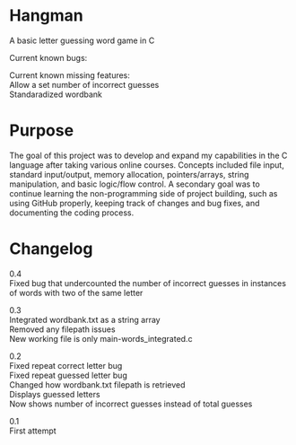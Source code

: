 # Hangman
A basic letter guessing word game in C

Current known bugs:  

Current known missing features:   
Allow a set number of incorrect guesses  
Standaradized wordbank  

# Purpose
The goal of this project was to develop and expand my capabilities in the C language after taking various online courses. Concepts included file input, standard input/output, memory allocation, pointers/arrays, string manipulation, and basic logic/flow control. A secondary goal was to continue learning the non-programming side of project building, such as using GitHub properly, keeping track of changes and bug fixes, and documenting the coding process.

# Changelog
0.4  
Fixed bug that undercounted the number of incorrect guesses in instances of words with two of the same letter  

0.3  
Integrated wordbank.txt as a string array  
Removed any filepath issues  
New working file is only main-words_integrated.c

0.2  
Fixed repeat correct letter bug  
Fixed repeat guessed letter bug  
Changed how wordbank.txt filepath is retrieved  
Displays guessed letters  
Now shows number of incorrect guesses instead of total guesses  

0.1  
First attempt
